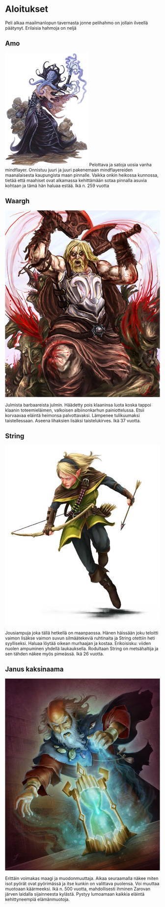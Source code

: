 # Aloitukset

Peli alkaa maailmanlopun tavernasta jonne pelihahmo on jollain ilveellä päätynyt. Erilaisia hahmoja on neljä

## Amo
![Mindflayer](./mindflayer.png)
Pelottava ja satoja uosia vanha mindflayer. Onnistuu juuri ja juuri pakenemaan mindflayereiden maanalaisesta kaupungista maan pinnalle. Vaikka onkin heikossa kunnossa, tietää että maahiset ovat alkamassa kehittämään sotaa pinnalla asuvia kohtaan ja tämä hän haluaa estää. Ikä n. 259 vuotta

## Waargh
![Waargh](./waargh.jpg)

Julmista barbaareista julmin. Häädetty pois klaaninsa luota koska tappoi klaanin toteemieläimen, valkoisen albiinonkarhun painiottelussa. Etsii korvaavaa eläintä heimonsa palvottavaksi. Lämpenee tulikuumaksi taistellessaan. Aseena lihaksien lisäksi taistelukirves. Ikä 37 vuotta.

## String
![String](./string.jpg)


Jousiampuja joka tällä hetkellä on maanpaossa. Hänen häissään joku teloitti vaimon lisäkse vaimon suvun silmäätekeviä ruhtinaita ja String otettiin heti syylliseksi. Haluaa löytää oikean murhaajan ja kostaa. Erikoisisku: viiden nuolen ampuminen yhdellä laukauksella. Rodultaan String on metsähaltija ja sen tähden näkee myös pimeässä. Ikä 26 vuotta.

## Janus kaksinaama
![Janus](./janus.jpg)

Erittäin voimakas maagi ja muodonmuuttaja. Aikaa seuraamalla näkee miten isot pyörät ovat pyörimässä ja itse kunkin on valittava puolensa. Voi muuttaa muotoaan käärmeeksi. Ikä n. 500 vuotta, mahdollisesti ihminen Zarovan järven laidalla sijainneesta kylästä. Pystyy lumoamaan kaikkia eläintä kehittyneempiä elämänmuotoja.
